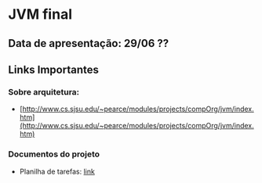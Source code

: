 # JVM final

## Data de apresentação: 29/06 ??

## Links Importantes
### Sobre arquitetura:
* [http://www.cs.sjsu.edu/~pearce/modules/projects/compOrg/jvm/index.htm](http://www.cs.sjsu.edu/~pearce/modules/projects/compOrg/jvm/index.htm)
### Documentos do projeto
* Planilha de tarefas: [link](https://docs.google.com/spreadsheets/d/1gl0El75BLyt6EhjdpEbW3lL2EOfX6Bua7T53h9XV7P4/edit?usp=sharing)
